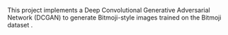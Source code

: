 This project implements a Deep Convolutional Generative Adversarial Network (DCGAN) to generate Bitmoji-style images trained on the Bitmoji dataset .
